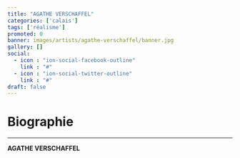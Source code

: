 ```yaml
---
title: "AGATHE VERSCHAFFEL"
categories: ['calais']
tags: ['réalisme']
promoted: 0
banner: images/artists/agathe-verschaffel/banner.jpg
gallery: []
social:
  - icon : "ion-social-facebook-outline"
    link : "#"
  - icon : "ion-social-twitter-outline"
    link : "#"
draft: false
---
```


# Biographie
---

**AGATHE VERSCHAFFEL**
